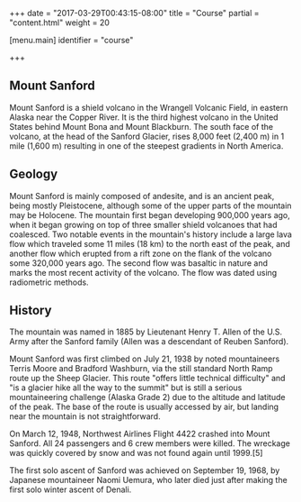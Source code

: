 +++
date = "2017-03-29T00:43:15-08:00"
title = "Course"
partial = "content.html"
weight = 20

[menu.main]
    identifier = "course"

+++

## Mount Sanford

Mount Sanford is a shield volcano in the Wrangell Volcanic Field, in eastern Alaska near the Copper River. It is the third highest volcano in the United States behind Mount Bona and Mount Blackburn. The south face of the volcano, at the head of the Sanford Glacier, rises 8,000 feet (2,400 m) in 1 mile (1,600 m) resulting in one of the steepest gradients in North America.

## Geology

Mount Sanford is mainly composed of andesite, and is an ancient peak, being mostly Pleistocene, although some of the upper parts of the mountain may be Holocene. The mountain first began developing 900,000 years ago, when it began growing on top of three smaller shield volcanoes that had coalesced. Two notable events in the mountain's history include a large lava flow which traveled some 11 miles (18 km) to the north east of the peak, and another flow which erupted from a rift zone on the flank of the volcano some 320,000 years ago. The second flow was basaltic in nature and marks the most recent activity of the volcano. The flow was dated using radiometric methods.

## History

The mountain was named in 1885 by Lieutenant Henry T. Allen of the U.S. Army after the Sanford family (Allen was a descendant of Reuben Sanford).

Mount Sanford was first climbed on July 21, 1938 by noted mountaineers Terris Moore and Bradford Washburn, via the still standard North Ramp route up the Sheep Glacier. This route "offers little technical difficulty" and "is a glacier hike all the way to the summit" but is still a serious mountaineering challenge (Alaska Grade 2) due to the altitude and latitude of the peak. The base of the route is usually accessed by air, but landing near the mountain is not straightforward.

On March 12, 1948, Northwest Airlines Flight 4422 crashed into Mount Sanford. All 24 passengers and 6 crew members were killed. The wreckage was quickly covered by snow and was not found again until 1999.[5]

The first solo ascent of Sanford was achieved on September 19, 1968, by Japanese mountaineer Naomi Uemura, who later died just after making the first solo winter ascent of Denali.
